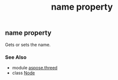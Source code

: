﻿---
title: name property
second_title: Aspose.3D for Python via .NET API References
description: 
type: docs
weight: 250
url: /python-net/aspose.threed/node/name/
is_root: false
---

## name property


Gets or sets the name.

### See Also
* module [aspose.threed](../../)
* class [Node](/3d/python-net/aspose.threed/node)
